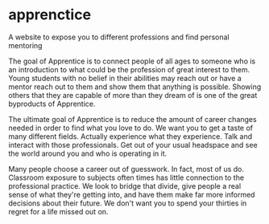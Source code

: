 # apprenctice
A website to expose you to different professions and find personal mentoring

The goal of Apprentice is to connect people of all ages to someone who is an introduction to what could be the profession of great interest
to them. Young students with no belief in their abilities may reach out or have a mentor reach out to them and show them that anything is 
possible. Showing others that they are capable of more than they dream of is one of the great byproducts of Apprentice. 

The ultimate goal of Apprentice is to reduce the amount of career changes needed in order to find what you love to do.
We want you to get a taste of many different fields. Actually experience what they experience. Talk and interact with those professionals.
Get out of your usual headspace and see the world around you and who is operating in it. 

Many people choose a career out of guesswork. In fact, most of us do. Classroom exposure to subjects often times has little connection to the 
professional practice. We look to bridge that divide, give people a real sense of what they're getting into, and have them make far more
informed decisions about their future. We don't want you to spend your thirties in regret for a life missed out on.

